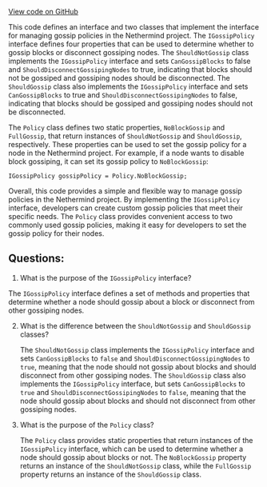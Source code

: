 [View code on GitHub](https://github.com/nethermindeth/nethermind/Nethermind.Consensus/IGossipPolicy.cs)

This code defines an interface and two classes that implement the interface for managing gossip policies in the Nethermind project. The `IGossipPolicy` interface defines four properties that can be used to determine whether to gossip blocks or disconnect gossiping nodes. The `ShouldNotGossip` class implements the `IGossipPolicy` interface and sets `CanGossipBlocks` to false and `ShouldDisconnectGossipingNodes` to true, indicating that blocks should not be gossiped and gossiping nodes should be disconnected. The `ShouldGossip` class also implements the `IGossipPolicy` interface and sets `CanGossipBlocks` to true and `ShouldDisconnectGossipingNodes` to false, indicating that blocks should be gossiped and gossiping nodes should not be disconnected.

The `Policy` class defines two static properties, `NoBlockGossip` and `FullGossip`, that return instances of `ShouldNotGossip` and `ShouldGossip`, respectively. These properties can be used to set the gossip policy for a node in the Nethermind project. For example, if a node wants to disable block gossiping, it can set its gossip policy to `NoBlockGossip`:

```
IGossipPolicy gossipPolicy = Policy.NoBlockGossip;
```

Overall, this code provides a simple and flexible way to manage gossip policies in the Nethermind project. By implementing the `IGossipPolicy` interface, developers can create custom gossip policies that meet their specific needs. The `Policy` class provides convenient access to two commonly used gossip policies, making it easy for developers to set the gossip policy for their nodes.
## Questions: 
 1. What is the purpose of the `IGossipPolicy` interface?
   
   The `IGossipPolicy` interface defines a set of methods and properties that determine whether a node should gossip about a block or disconnect from other gossiping nodes.

2. What is the difference between the `ShouldNotGossip` and `ShouldGossip` classes?
   
   The `ShouldNotGossip` class implements the `IGossipPolicy` interface and sets `CanGossipBlocks` to `false` and `ShouldDisconnectGossipingNodes` to `true`, meaning that the node should not gossip about blocks and should disconnect from other gossiping nodes. The `ShouldGossip` class also implements the `IGossipPolicy` interface, but sets `CanGossipBlocks` to `true` and `ShouldDisconnectGossipingNodes` to `false`, meaning that the node should gossip about blocks and should not disconnect from other gossiping nodes.

3. What is the purpose of the `Policy` class?
   
   The `Policy` class provides static properties that return instances of the `IGossipPolicy` interface, which can be used to determine whether a node should gossip about blocks or not. The `NoBlockGossip` property returns an instance of the `ShouldNotGossip` class, while the `FullGossip` property returns an instance of the `ShouldGossip` class.